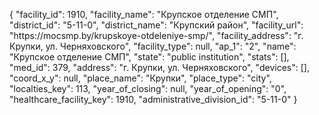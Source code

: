 {
    "facility_id": 1910,
    "facility_name": "Крупское отделение СМП",
    "district_id": "5-11-0",
    "district_name": "Крупский район",
    "facility_url": "https:\/\/mocsmp.by\/krupskoye-otdeleniye-smp\/",
    "facility_address": "г. Крупки, ул. Черняховского",
    "facility_type": null,
    "ap_1": "2",
    "name": "Крупское отделение СМП",
    "state": "public institution",
    "stats": [],
    "med_id": 379,
    "address": "г. Крупки, ул. Черняховского",
    "devices": [],
    "coord_x_y": null,
    "place_name": "Крупки",
    "place_type": "city",
    "localties_key": 113,
    "year_of_closing": null,
    "year_of_opening": "0",
    "healthcare_facility_key": 1910,
    "administrative_division_id": "5-11-0"
}
